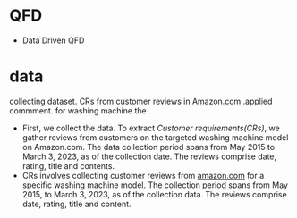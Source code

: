 # QFD
- Data Driven QFD

# data
collecting dataset. CRs from customer reviews in [Amazon.com](http://Amazon.com) .applied commment. for washing machine the

- First, we collect the data. To extract *Customer requirements(CRs)*, we gather reviews from customers on the targeted washing machine model on Amazon.com. The data collection period spans from May 2015 to March 3, 2023, as of the collection date. The reviews comprise date, rating, title and contents.
- CRs involves collecting customer reviews from [amazon.com](http://amazon.com) for a specific washing machine model. The collection period spans from May 2015, to March 3, 2023, as of the collection data.  The reviews comprise date, rating, title and content.

